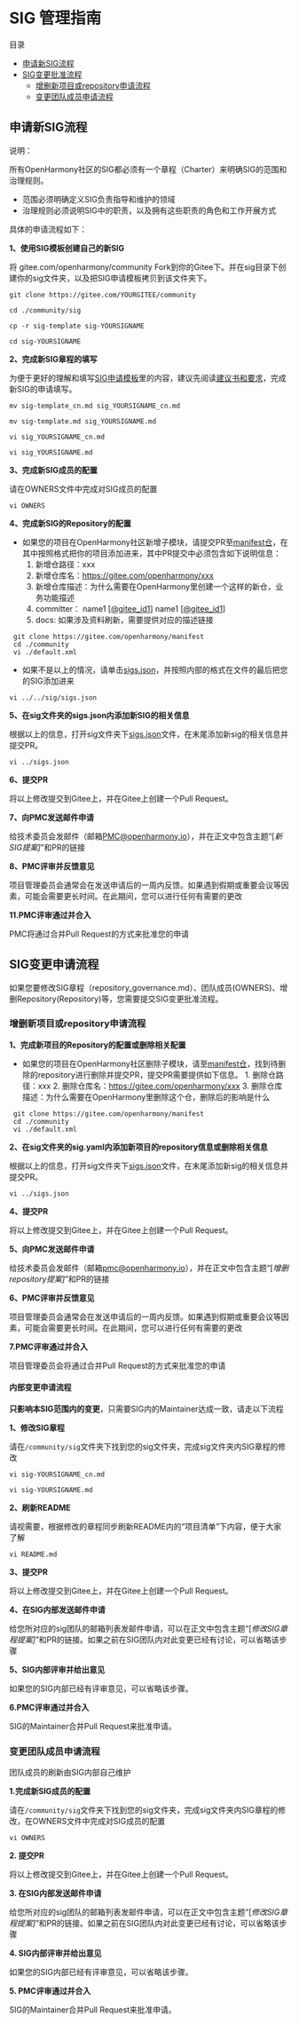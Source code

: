 # SIG  管理指南

 目录

- [申请新SIG流程](#id1)
- [SIG变更批准流程](#id2)
  - [增删新项目或repository申请流程](#id2-1)
  - [变更团队成员申请流程](#id2-3)



<h2 id="id1">申请新SIG流程</h2>

说明：

所有OpenHarmony社区的SIG都必须有一个章程（Charter）来明确SIG的范围和治理规则。

+ 范围必须明确定义SIG负责指导和维护的领域
+ 治理规则必须说明SIG中的职责，以及拥有这些职责的角色和工作开展方式



具体的申请流程如下：

**1、使用SIG模板创建自己的新SIG**

将 gitee.com/openharmony/community Fork到你的Gitee下。并在sig目录下创建你的sig文件夹，以及把SIG申请模板拷贝到该文件夹下。

```
git clone https://gitee.com/YOURGITEE/community

cd ./community/sig

cp -r sig-template sig-YOURSIGNAME

cd sig-YOURSIGNAME

```

**2、完成新SIG章程的填写**

为便于更好的理解和填写[SIG申请模板](./../../../sig/sig-template/sig_template_cn.md)里的内容，建议先阅读[建议书和要求](./repository-governance.md)，完成新SIG的申请填写。

```
mv sig-template_cn.md sig_YOURSIGNAME_cn.md

mv sig-template.md sig_YOURSIGNAME.md

vi sig_YOURSIGNAME_cn.md

vi sig_YOURSIGNAME.md

```

**3、完成新SIG成员的配置**

请在OWNERS文件中完成对SIG成员的配置

```
vi OWNERS

```

**4、完成新SIG的Repository的配置**

- 如果您的项目在OpenHarmony社区新增子模块，请提交PR至[manifest仓](https://gitee.com/openharmony/manifest)，在其中按照格式把你的项目添加进来，其中PR提交中必须包含如下说明信息：
     1. 新增仓路径：xxx
     2. 新增仓库名：https://gitee.com/openharmony/xxx
     3. 新增仓库描述：为什么需要在OpenHarmony里创建一个这样的新仓，业务功能描述
     4. committer：
		      name1<email1 address> [[@gitee_id1](https://gitee.com/gitee_id1)]
		      name1<email1 address> [[@gitee_id1](https://gitee.com/gitee_id1)]
     5. docs: 如果涉及资料刷新，需要提供对应的描述链接
```
 git clone https://gitee.com/openharmony/manifest
 cd ./community
 vi ./default.xml
```

- 如果不是以上的情况，请单击[sigs.json](/sig/sigs.json)，并按照内部的格式在文件的最后把您的SIG添加进来

```
vi ../../sig/sigs.json
```

**5、在sig文件夹的sigs.json内添加新SIG的相关信息**

根据以上的信息，打开sig文件夹下[sigs.json](/sig/sigs.json)文件，在末尾添加新sig的相关信息并提交PR。

```
vi ../sigs.json

```

**6、提交PR**

将以上修改提交到Gitee上，并在Gitee上创建一个Pull Request。

**7、向PMC发送邮件申请**

给技术委员会发邮件（邮箱<PMC@openharmony.io>），并在正文中包含主题“[*新SIG提案]*”和PR的链接

**8、PMC评审并反馈意见**

项目管理委员会通常会在发送申请后的一周内反馈。如果遇到假期或重要会议等因素，可能会需要更长时间。在此期间，您可以进行任何有需要的更改

**11.PMC评审通过并合入**

PMC将通过合并Pull Request的方式来批准您的申请





<h2 id="id1">SIG变更申请流程</h2>

如果您要修改SIG章程（repository_governance.md）、团队成员(OWNERS)、增删Repository(Repository)等，您需要提交SIG变更批准流程。

<h3 id="id2-1">增删新项目或repository申请流程</h3>

**1、完成新项目的Repository的配置或删除相关配置**

- 如果您的项目在OpenHarmony社区删除子模块，请至[manifest仓](https://gitee.com/openharmony/manifest)，找到待删除的repository进行删除并提交PR，提交PR需要提供如下信息。
      1. 删除仓路径：xxx
      2. 删除仓库名：https://gitee.com/openharmony/xxx
      3. 删除仓库描述：为什么需要在OpenHarmony里删除这个仓，删除后的影响是什么
 ```
  git clone https://gitee.com/openharmony/manifest
  cd ./community
  vi ./default.xml
 ```

**2、在sig文件夹的sig.yaml内添加新项目的repository信息或删除相关信息**

 根据以上的信息，打开sig文件夹下[sigs.json](/sig/sigs.json)文件，在末尾添加新sig的相关信息并提交PR。

 ```
 vi ../sigs.json

 ```

**4、提交PR**

将以上修改提交到Gitee上，并在Gitee上创建一个Pull Request。

**5、向PMC发送邮件申请**

给技术委员会发邮件（邮箱<pmc@openharmony.io>），并在正文中包含主题“[*增删repository提案]*”和PR的链接

**6、PMC评审并反馈意见**

项目管理委员会通常会在发送申请后的一周内反馈。如果遇到假期或重要会议等因素，可能会需要更长时间。在此期间，您可以进行任何有需要的更改

**7.PMC评审通过并合入**

项目管理委员会将通过合并Pull Request的方式来批准您的申请




#### 内部变更申请流程

**只影响本SIG范围内的变更**，只需要SIG内的Maintainer达成一致，请走以下流程

**1、修改SIG章程**

请在`/community/sig`文件夹下找到您的sig文件夹，完成sig文件夹内SIG章程的修改

```
vi sig-YOURSIGNAME_cn.md

vi sig-YOURSIGNAME.md

```

**2、刷新README**

请视需要，根据修改的章程同步刷新README内的“项目清单”下内容，便于大家了解

```
vi README.md
```

**3、提交PR**

将以上修改提交到Gitee上，并在Gitee上创建一个Pull Request。

**4、在SIG内部发送邮件申请**

给您所对应的sig团队的邮箱列表发邮件申请，可以在正文中包含主题“[*修改SIG章程提案]*”和PR的链接。如果之前在SIG团队内对此变更已经有讨论，可以省略该步骤

**5、SIG内部评审并给出意见**

如果您的SIG内部已经有评审意见，可以省略该步骤。

**6.PMC评审通过并合入**

SIG的Maintainer合并Pull Request来批准申请。



<h3 id="id2-2">变更团队成员申请流程</h3>

团队成员的刷新由SIG内部自己维护

**1.完成新SIG成员的配置**

请在`/community/sig`文件夹下找到您的sig文件夹，完成sig文件夹内SIG章程的修改，在OWNERS文件中完成对SIG成员的配置

```
vi OWNERS

```

**2. 提交PR**

将以上修改提交到Gitee上，并在Gitee上创建一个Pull Request。

**3. 在SIG内部发送邮件申请**

给您所对应的sig团队的邮箱列表发邮件申请，可以在正文中包含主题“[*修改SIG章程提案]*”和PR的链接。如果之前在SIG团队内对此变更已经有讨论，可以省略该步骤

**4. SIG内部评审并给出意见**

如果您的SIG内部已经有评审意见，可以省略该步骤。

**5. PMC评审通过并合入**

SIG的Maintainer合并Pull Request来批准申请。
